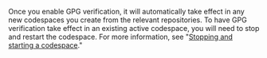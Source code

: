 Once you enable GPG verification, it will automatically take effect in any new codespaces you create from the relevant repositories. To have GPG verification take effect in an existing active codespace, you will need to stop and restart the codespace. For more information, see "[Stopping and starting a codespace](/codespaces/developing-in-codespaces/stopping-and-starting-a-codespace)."